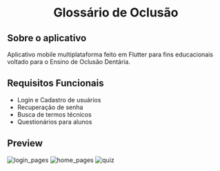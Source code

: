 <h1 align="center">
    Glossário de Oclusão 
</h1>

## Sobre o aplicativo

Aplicativo mobile multiplataforma feito em Flutter para fins educacionais voltado para o Ensino de Oclusão Dentária.

## Requisitos Funcionais

* Login e Cadastro de usuários
* Recuperação de senha
* Busca de termos técnicos
* Questionários para alunos
  
## Preview

![login_pages](https://github.com/BrunoLanf/Glossario_de_Oclusao/assets/93202973/f9962da4-b58b-4cc1-a8b7-a35367e878e3)
![home_pages](https://github.com/BrunoLanf/Glossario_de_Oclusao/assets/93202973/60333d3d-8378-4f2b-b00f-d5a1abb92598)
![quiz](https://github.com/BrunoLanf/Glossario_de_Oclusao/assets/93202973/ee51b349-1fc2-46fe-85a3-c398e30e56a0)




